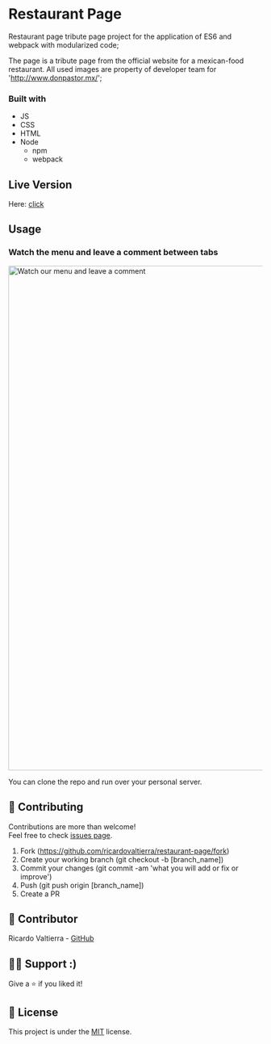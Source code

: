 Restaurant Page
==============
Restaurant page tribute page project for the application of ES6 and webpack with modularized code;

The page is a tribute page from the official website for a mexican-food restaurant. All used images are property of developer team for 'http://www.donpastor.mx/';

### Built with

- JS
- CSS
- HTML
- Node
  - npm
  - webpack


## Live Version
Here: [click](https://raw.githack.com/ricardovaltierra/restaurant-page/page-design/dist/index.html#)

## Usage
### Watch the menu and leave a comment between tabs
<img src="./src/img/usage_1.gif" alt="Watch our menu and leave a comment" width="1000" />

You can clone the repo and run over your personal server.

## 🤝 Contributing

Contributions are more than welcome!<br/>Feel free to check [issues page](https://github.com/ricardovaltierra/restaurant-page/issues).


1. Fork (https://github.com/ricardovaltierra/restaurant-page/fork)
2. Create your working branch (git checkout -b [branch_name])
3. Commit your changes (git commit -am 'what you will add or fix or improve')
4. Push (git push origin [branch_name])
5. Create a PR

## 🤖 Contributor

Ricardo Valtierra - [GitHub](https://github.com/ricardovaltierra)

## 🙋‍♂ Support :)

Give a ⭐️ if you liked it!

## 📝 License

This project is under the [MIT](LICENSE) license.